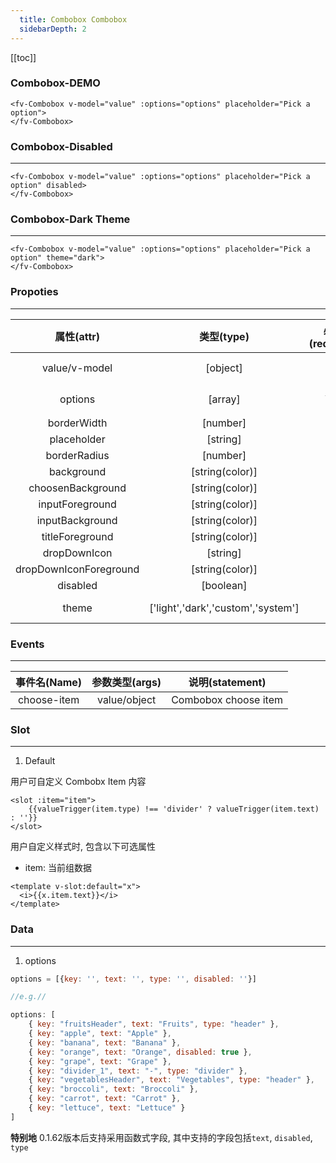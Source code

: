 ```yaml
---
  title: Combobox Combobox
  sidebarDepth: 2
---
```

  
[[toc]]

### Combobox-DEMO

<script>
export default {
    data () {
        return {
            value: {},
            options: [
                { key: "fruitsHeader", text: "Fruits", type: "header" },
                { key: "apple", text: "Apple" },
                { key: "banana", text: "Banana" },
                { key: "orange", text: "Orange", disabled: true },
                { key: "grape", text: "Grape" },
                { key: "divider_1", text: "-", type: "divider" },
                { key: "vegetablesHeader", text: "Vegetables", type: "header" },
                { key: "broccoli", text: "Broccoli" },
                { key: "carrot", text: "Carrot" },
                { key: "lettuce", text: "Lettuce" }
            ]
        }
    }
}
</script>


<ClientOnly>
<fv-Combobox v-model="value" :options="options" placeholder="Pick a option">
</fv-Combobox>
</ClientOnly>

```vue
<fv-Combobox v-model="value" :options="options" placeholder="Pick a option">
</fv-Combobox>
```

### Combobox-Disabled
---

<ClientOnly>
<fv-Combobox v-model="value" :options="options" placeholder="Pick a option" disabled>
</fv-Combobox>
</ClientOnly>

```vue
<fv-Combobox v-model="value" :options="options" placeholder="Pick a option" disabled>
</fv-Combobox>
```

### Combobox-Dark Theme
---
<div style="width: 100%; background: black;">
    
<ClientOnly>
<fv-Combobox v-model="value" :options="options" placeholder="Pick a option" theme="dark">
</fv-Combobox>
</ClientOnly>
</div>

```vue
<fv-Combobox v-model="value" :options="options" placeholder="Pick a option" theme="dark">
</fv-Combobox>
```

### Propoties
---
|       属性(attr)       |             类型(type)             | 必填(required) | 默认值(default) |  说明(statement)   |
|:----------------------:|:----------------------------------:|:--------------:|:---------------:|:------------------:|
|     value/v-model      |              [object]              |       No       |       N/A       | Combobox当前项绑定 |
|        options         |              [array]               |      Yes       |       N/A       |    Combobox数据    |
|      borderWidth       |              [number]              |       No       |        2        |                    |
|      placeholder       |              [string]              |       No       |    Combobox     |                    |
|      borderRadius      |              [number]              |       No       |        3        |                    |
|       background       |          [string(color)]           |       No       |       N/A       |                    |
|   choosenBackground    |          [string(color)]           |       No       |       N/A       |                    |
|    inputForeground     |          [string(color)]           |       No       |       N/A       |                    |
|    inputBackground     |          [string(color)]           |       No       |       N/A       |                    |
|    titleForeground     |          [string(color)]           |       No       |   ChevronDown   |                    |
|      dropDownIcon      |              [string]              |       No       |       N/A       |                    |
| dropDownIconForeground |          [string(color)]           |       No       |       N/A       |                    |
|        disabled        |             [boolean]              |       No       |       N/A       |                    |
|         theme          | ['light','dark','custom','system'] |       No       |     system      |   Dropdown theme   |

### Events
---
| 事件名(Name) | 参数类型(args) |   说明(statement)    |
|:------------:|:--------------:|:--------------------:|
| choose-item  |  value/object  | Combobox choose item |

### Slot

---

1. Default

用户可自定义 Combobx Item 内容

```vue
<slot :item="item">
    {{valueTrigger(item.type) !== 'divider' ? valueTrigger(item.text) : ''}}
</slot>
```

用户自定义样式时, 包含以下可选属性

- item: 当前组数据

```vue
<template v-slot:default="x">
  <i>{{x.item.text}}</i>
</template>
```

### Data
---
1. options

```javascript
options = [{key: '', text: '', type: '', disabled: ''}]

//e.g.//

options: [
    { key: "fruitsHeader", text: "Fruits", type: "header" },
    { key: "apple", text: "Apple" },
    { key: "banana", text: "Banana" },
    { key: "orange", text: "Orange", disabled: true },
    { key: "grape", text: "Grape" },
    { key: "divider_1", text: "-", type: "divider" },
    { key: "vegetablesHeader", text: "Vegetables", type: "header" },
    { key: "broccoli", text: "Broccoli" },
    { key: "carrot", text: "Carrot" },
    { key: "lettuce", text: "Lettuce" }
]
```
  
**特别地** 0.1.62版本后支持采用函数式字段, 其中支持的字段包括`text`, `disabled`, `type`